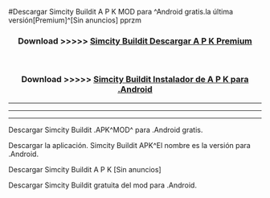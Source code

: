 #Descargar Simcity Buildit  A P K MOD para ^Android gratis.la última versión[Premium]^[Sin anuncios] pprzm



<div align="center">
<h3>Download >>>>> <a href="https://es-web.web.app/?es= Simcity Buildit ">Simcity Buildit  Descargar A P K Premium</a></h3><br>

<h3>Download >>>>> <a href="https://es-web.web.app/?es= Simcity Buildit ">Simcity Buildit  Instalador de A P K para .Android</a></h3>
</div>


----------------------------------------------------------

----------------------------------------------------------

----------------------------------------------------------

Descargar Simcity Buildit  .APK^MOD^ para .Android gratis.

Descargar la aplicación. Simcity Buildit  APK^El nombre es la versión para .Android.

Descargar Simcity Buildit  A P K [Sin anuncios]

Descargar Simcity Buildit  gratuita del mod para .Android.